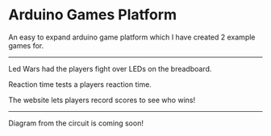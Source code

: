 # Arduino Games Platform
An easy to expand arduino game platform which I have created 2 example games for.
________________________________________________________________________________
Led Wars had the players fight over LEDs on the breadboard.

Reaction time tests a players reaction time.

The website lets players record scores to see who wins!
________________________________________________________________________________

Diagram from the circuit is coming soon!
